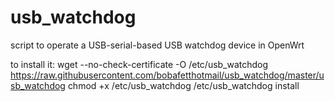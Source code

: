 # usb_watchdog
script to operate a USB-serial-based USB watchdog device in OpenWrt

to install it:
wget --no-check-certificate -O /etc/usb_watchdog https://raw.githubusercontent.com/bobafetthotmail/usb_watchdog/master/usb_watchdog
chmod +x /etc/usb_watchdog
/etc/usb_watchdog install
